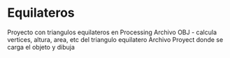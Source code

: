 # Equilateros
Proyecto con triangulos equilateros en Processing
Archivo OBJ - calcula vertices, altura, area, etc del triangulo equilatero
Archivo Proyect donde se carga el objeto y dibuja
